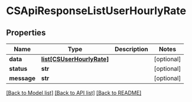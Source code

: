# CSApiResponseListUserHourlyRate

## Properties
Name | Type | Description | Notes
------------ | ------------- | ------------- | -------------
**data** | [**list[CSUserHourlyRate]**](CSUserHourlyRate.md) |  | [optional] 
**status** | **str** |  | [optional] 
**message** | **str** |  | [optional] 

[[Back to Model list]](../README.md#documentation-for-models) [[Back to API list]](../README.md#documentation-for-api-endpoints) [[Back to README]](../README.md)


